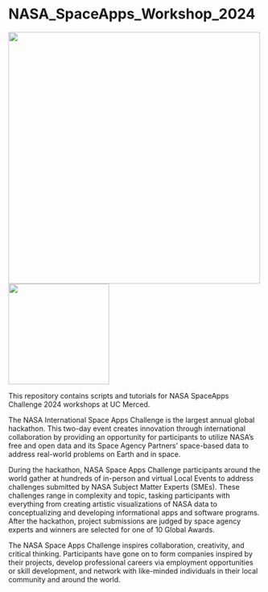 # NASA_SpaceApps_Workshop_2024
<img src="https://github.com/jollygoodjacob/NASA_SpaceApps_Workshop_2024/blob/main/Space_Apps_Default_Logo.png" width= "500" />        <img src = "https://github.com/jollygoodjacob/NASA_SpaceApps_Workshop_2024/blob/main/UCM.png" width= "200" />

This repository contains scripts and tutorials for NASA SpaceApps Challenge 2024 workshops at UC Merced.

The NASA International Space Apps Challenge is the largest annual global hackathon. This two-day event creates innovation through international collaboration by providing an opportunity for participants to utilize NASA’s free and open data and its Space Agency Partners’ space-based data to address real-world problems on Earth and in space.

During the hackathon, NASA Space Apps Challenge participants around the world gather at hundreds of in-person and virtual Local Events to address challenges submitted by NASA Subject Matter Experts (SMEs). These challenges range in complexity and topic, tasking participants with everything from creating artistic visualizations of NASA data to conceptualizing and developing informational apps and software programs. After the hackathon, project submissions are judged by space agency experts and winners are selected for one of 10 Global Awards.

The NASA Space Apps Challenge inspires collaboration, creativity, and critical thinking. Participants have gone on to form companies inspired by their projects, develop professional careers via employment opportunities or skill development, and network with like-minded individuals in their local community and around the world.
